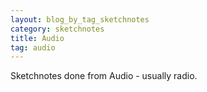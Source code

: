 ```yaml
---
layout: blog_by_tag_sketchnotes
category: sketchnotes
title: Audio    
tag: audio
---
```


Sketchnotes done from Audio - usually radio.

